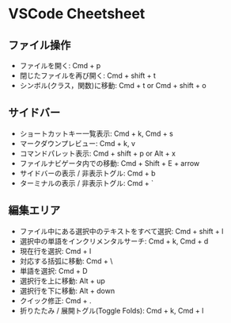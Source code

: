 # VSCode Cheetsheet

## ファイル操作

- ファイルを開く: Cmd + p
- 閉じたファイルを再び開く: Cmd + shift + t
- シンボル(クラス，関数)に移動: Cmd + t or Cmd + shift + o

## サイドバー

- ショートカットキー一覧表示: Cmd + k, Cmd + s
- マークダウンプレビュー: Cmd + k, v
- コマンドパレット表示: Cmd + shift + p or Alt + x
- ファイルナビゲータ内での移動: Cmd + Shift + E + arrow
- サイドバーの表示 / 非表示トグル: Cmd + b
- ターミナルの表示 / 非表示トグル: Cmd + `

## 編集エリア

- ファイル中にある選択中のテキストをすべて選択: Cmd + shift + l
- 選択中の単語をインクリメンタルサーチ: Cmd + k, Cmd + d
- 現在行を選択: Cmd + l
- 対応する括弧に移動: Cmd + \
- 単語を選択: Cmd + D
- 選択行を上に移動: Alt + up
- 選択行を下に移動: Alt + down
- クイック修正: Cmd + .
- 折りたたみ / 展開トグル(Toggle Folds): Cmd + k, Cmd + l
